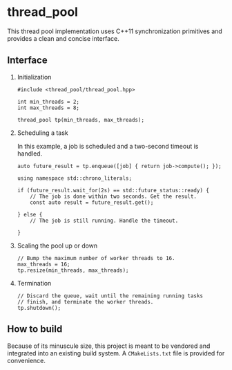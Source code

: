 thread_pool
===========

This thread pool implementation uses C++11 synchronization primitives and
provides a clean and concise interface.

Interface
---------

 1. Initialization

        #include <thread_pool/thread_pool.hpp>

        int min_threads = 2;
        int max_threads = 8;

        thread_pool tp(min_threads, max_threads);

 2. Scheduling a task

    In this example, a job is scheduled and a two-second timeout is handled.

        auto future_result = tp.enqueue([job] { return job->compute(); });

        using namespace std::chrono_literals;

        if (future_result.wait_for(2s) == std::future_status::ready) {
            // The job is done within two seconds. Get the result.
            const auto result = future_result.get();

        } else {
            // The job is still running. Handle the timeout.

        }

 3. Scaling the pool up or down

        // Bump the maximum number of worker threads to 16.
        max_threads = 16;
        tp.resize(min_threads, max_threads);

 4. Termination

        // Discard the queue, wait until the remaining running tasks
        // finish, and terminate the worker threads.
        tp.shutdown();

How to build
------------

Because of its minuscule size, this project is meant to be vendored and
integrated into an existing build system. A `CMakeLists.txt` file is
provided for convenience.
